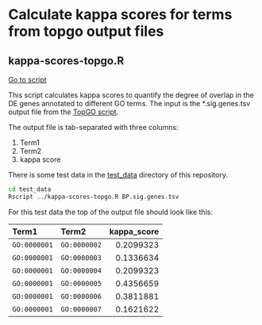# Calculate kappa scores for terms from topgo output files

## kappa-scores-topgo.R

[Go to script](../../kappa-scores-topgo.R)

This script calculates kappa scores to quantify the degree of overlap in
the DE genes annotated to different GO terms. The input is the
\*.sig.genes.tsv output file from the [TopGO
script](https://github.com/iansealy/topgo-wrapper).

The output file is tab-separated with three columns:

1.  Term1
2.  Term2
3.  kappa score

There is some test data in the [test_data](../../test_data/) directory
of this repository.

``` bash
cd test_data
Rscript ../kappa-scores-topgo.R BP.sig.genes.tsv
```

For this test data the top of the output file should look like this:

| Term1        | Term2        | kappa_score |
|:-------------|:-------------|------------:|
| `GO:0000001` | `GO:0000002` |   0.2099323 |
| `GO:0000001` | `GO:0000003` |   0.1336634 |
| `GO:0000001` | `GO:0000004` |   0.2099323 |
| `GO:0000001` | `GO:0000005` |   0.4356659 |
| `GO:0000001` | `GO:0000006` |   0.3811881 |
| `GO:0000001` | `GO:0000007` |   0.1621622 |
